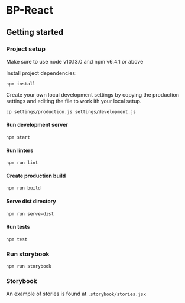# BP-React

## Getting started

### Project setup

Make sure to use node v10.13.0 and npm v6.4.1 or above

Install project dependencies:

```
npm install
```

Create your own local development settings by copying the production settings and editing the file to work ith your local setup.

```
cp settings/production.js settings/development.js
```

#### Run development server

```
npm start
```

#### Run linters

```
npm run lint
```

#### Create production build

```
npm run build
```

#### Serve dist directory

```
npm run serve-dist
```

#### Run tests

```
npm test
```

### Run storybook

```
npm run storybook
```

### Storybook

An example of stories is found at `.storybook/stories.jsx`
